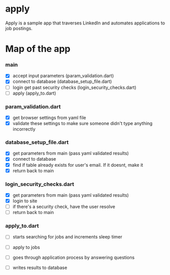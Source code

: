 # apply
Apply is a sample app that traverses LinkedIn and automates applications to job postings.

# Map of the app

### main
- [X] accept input parameters (param_validation.dart)
- [X] connect to database (database_setup_file.dart)
- [ ] login get past security checks (login_security_checks.dart)
- [ ] apply (apply_to.dart)

### param_validation.dart
- [X] get browser settings from yaml file
- [X] validate these settings to make sure someone didn't type anything incorrectly

### database_setup_file.dart
- [X] get parameters from main (pass yaml validated results)
- [X] connect to database
- [X] find if table already exists for user's email. If it doesnt, make it
- [X] return back to main

### login_security_checks.dart
- [X] get parameters from main (pass yaml validated results)
- [X] login to site
- [ ] if there's a security check, have the user resolve
- [ ] return back to main

### apply_to.dart
- [ ] starts searching for jobs and increments sleep timer
- [ ] apply to jobs 
- [ ] goes through application process by answering questions
- [ ] writes results to database

